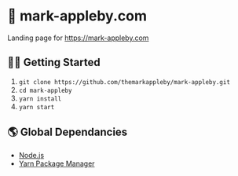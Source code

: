 # 👋 mark-appleby.com

Landing page for https://mark-appleby.com

## 🏃‍♂️ Getting Started

1. `git clone https://github.com/themarkappleby/mark-appleby.git`
1. `cd mark-appleby`
1. `yarn install`
1. `yarn start`

## 🌎 Global Dependancies

- [Node.js](https://nodejs.org/en/)
- [Yarn Package Manager](https://yarnpkg.com/getting-started/install#global-install)
